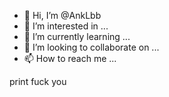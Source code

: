 - 👋 Hi, I’m @AnkLbb
- 👀 I’m interested in ...
- 🌱 I’m currently learning ...
- 💞️ I’m looking to collaborate on ...
- 📫 How to reach me ...

<!---
AnkLbb/AnkLbb is a ✨ special ✨ repository because its `README.md` (this file) appears on your GitHub profile.
You can click the Preview link to take a look at your changes.
--->print fuck you
